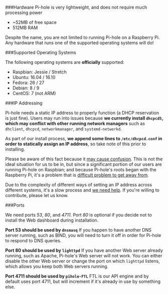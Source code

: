 ###Hardware
Pi-hole is very lightweight, and does not require much processing power

- ~52MB of free space
- 512MB RAM

Despite the name, you are not limited to running Pi-hole on a Raspberry Pi. 
Any hardware that runs one of the supported operating systems will do! 

###Supported Operating Systems

The following operating systems are **officially** supported:

- Raspbian: Jessie / Stretch
- Ubuntu: 16.04 / 16.10
- Fedora: 26 / 27
- Debian: 8 / 9
- CentOS: 7 (not ARM)

###IP Addressing

Pi-hole needs a static IP address to properly function (a DHCP reservation is just fine).  Users may run into issues because **we currently install `dhcpcd5`, which may conflict with other running network managers** such as `dhclient`, `dhcpcd`, `networkmanager`, and `systemd-networkd`.  

As part of our install process, **we append some lines to `/etc/dhcpcd.conf` in order to statically assign an IP address**, so take note of this prior to installing. 

Please be aware of this fact because it [may cause confusion](https://github.com/pi-hole/pi-hole/issues/1713#issue-260746084).  This is not the ideal situation for us to be in, but since a significant portion of our users are running Pi-hole on Raspbian; and because Pi-hole's roots began with the Raspberry Pi, it's a problem that is [difficult problem to get away from](https://github.com/pi-hole/pi-hole/issues/1713#issuecomment-332317532).

Due to the complexity of different ways of setting an IP address across different systems, it's a slow process and [we need help](https://github.com/pi-hole/pi-hole/issues/629).  If you're willing to contribute, please let us know.

###Ports

We need ports _53_, _80_, and _4711_.  Port _80_ is optional if you decide not to install the Web dashboard during installation.

**Port 53 should be used by `dnsmasq`**
If you happen to have another DNS server running, such as BIND, you will need to turn it off in order for Pi-hole to respond to DNS queries.

**Port 80 should be used by `lighttpd`**
If you have another Web server already running, such as Apache, Pi-hole's Web server will not work.  You can either disable the other Web server or change the port on which `lighttpd` listens, which allows you keep both Web servers running.

**Port 4711 should be used by `pihole-FTL`**
FTL is our API engine and by default uses port 4711, but will increment if it's already in use by something else.
